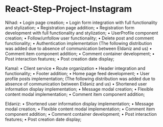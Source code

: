 # React-Step-Project-Instagram

Nihad:
• Login page creation;
• Login form integration with full functionality and stylization;
• Registration page addition;
• Registration form development with full functionality and stylization;
• UserProfile component creation;
• Follow/unfollow user functionality;
• Delete post and comment functionality;
• Authentication implementation
(The following distribution was added due to absence of communication between Eldəniz and us)
• Comment item component addition;
• Comment container development;
• Post interaction features;
• Post creation date display;

Kamal:
• Client service
• Route organization
• Header integration and functionality;
• Footer addition;
• Home page feed development;
• User profile posts implementation;
(The following distribution was added due to absence of communication between Eldəniz and us)
• Shortened user information display implementation;
• Message modal creation;
• Flexible content modal implementation;
• Comment item component addition;

Eldəniz:
• Shortened user information display implementation;
• Message modal creation;
• Flexible content modal implementation;
• Comment item component addition;
• Comment container development;
• Post interaction features;
• Post creation date display;
